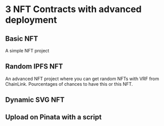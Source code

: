 # 3 NFT Contracts with advanced deployment

## Basic NFT 

A simple NFT project

## Random IPFS NFT 

An advanced NFT project where you can get random NFTs with VRF from ChainLink. Pourcentages of chances to have this or this NFT.

## Dynamic SVG NFT

## Upload on Pinata with a script 

